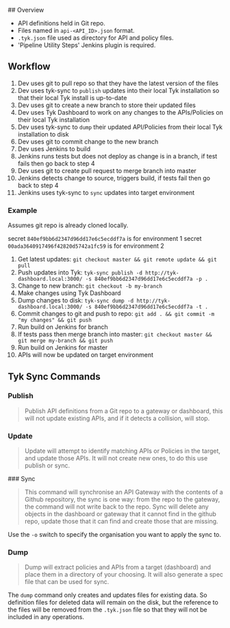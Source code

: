 ## Overview

- API definitions held in Git repo. 
- Files named in `api-<API_ID>.json` format.
- `.tyk.json` file used as directory for API and policy files.
- 'Pipeline Utility Steps' Jenkins plugin is required.

## Workflow

1. Dev uses git to pull repo so that they have the latest version of the files
1. Dev uses tyk-sync to `publish` updates into their local Tyk installation so that their local Tyk install is up-to-date
1. Dev uses git to create a new branch to store their updated files
1. Dev uses Tyk Dashboard to work on any changes to the APIs/Policies on their local Tyk installation
1. Dev uses tyk-sync to `dump` their updated API/Policies from their local Tyk installation to disk
1. Dev uses git to commit change to the new branch
1. Dev uses Jenkins to build
1. Jenkins runs tests but does not deploy as change is in a branch, if test fails then go back to step 4
1. Dev uses git to create pull request to merge branch into master
1. Jenkins detects change to source, triggers build, if tests fail then go back to step 4
1. Jenkins uses tyk-sync to `sync` updates into target environment

### Example

Assumes git repo is already cloned locally.

secret `840ef9bb6d2347d96dd17e6c5ecddf7a` is for environment 1
secret `00ada3640917496f42820d5742a1fc59` is for environment 2

1. Get latest updates: `git checkout master && git remote update && git pull`
1. Push updates into Tyk: `tyk-sync publish -d http://tyk-dashboard.local:3000/ -s 840ef9bb6d2347d96dd17e6c5ecddf7a -p .`
1. Change to new branch: `git checkout -b my-branch`
1. Make changes using Tyk Dashboard
1. Dump changes to disk: `tyk-sync dump -d http://tyk-dashboard.local:3000/ -s 840ef9bb6d2347d96dd17e6c5ecddf7a -t .`
1. Commit changes to git and push to repo: `git add . && git commit -m "my changes" && git push`
1. Run build on Jenkins for branch
1. If tests pass then merge branch into master: `git checkout master && git merge my-branch && git push`
1. Run build on Jenkins for master
1. APIs will now be updated on target environment

## Tyk Sync Commands

### Publish

> Publish API definitions from a Git repo to a gateway or dashboard, this	will not update existing APIs, and if it detects a collision, will stop.

### Update

> Update will attempt to identify matching APIs or Policies in the target, and update those APIs. It will not create new ones, to do this use publish or sync.

### Sync

> This command will synchronise an API Gateway with the contents of a Github repository, the sync is one way: from the repo to the gateway, the command will not write back to the repo. Sync will delete any objects in the dashboard or gateway that it cannot find in the github repo, update those that it can find and create those that are missing.

Use the `-o` switch to specify the organisation you want to apply the sync to.

### Dump

> Dump will extract policies and APIs from a target (dashboard) and place them in a directory of your choosing. It will also generate a spec file that can be used for sync.

The `dump` command only creates and updates files for existing data. So definition files for deleted data will remain on the disk, but the reference to the files will be removed from the `.tyk.json` file so that they will not be included in any operations.